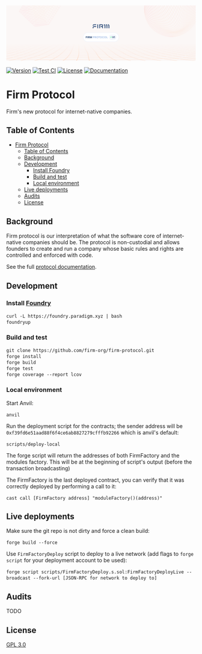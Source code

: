 ![Firm Protocol][banner-image]

[![Version][version-badge]][version-link]
[![Test CI][ci-badge]][ci-link]
[![License][license-badge]][license-link]
[![Documentation][docs-badge]][docs-link]

[banner-image]: .github/img/Firm-banner.png
[version-badge]: https://img.shields.io/github/v/release/firm-org/firm-protocol
[version-link]: https://github.com/firm-org/firm-protocol/releases
[ci-badge]: https://github.com/firm-org/firm-protocol/actions/workflows/ci.yml/badge.svg
[ci-link]: https://github.com/firm-org/firm-protocol/actions/workflows/ci.yml
[license-badge]: https://img.shields.io/github/license/firm-org/firm-protocol
[license-link]: https://github.com/firm-org/firm-protocol/blob/master/LICENSE
[docs-badge]: https://img.shields.io/badge/Firm%20Protocol-documentation-blue
[docs-link]: https://docs.firm.org

# Firm Protocol
Firm's new protocol for internet-native companies.

## Table of Contents
- [Firm Protocol](#firm-protocol)
  - [Table of Contents](#table-of-contents)
  - [Background](#background)
  - [Development](#development)
    - [Install Foundry](#install-foundry)
    - [Build and test](#build-and-test)
    - [Local environment](#local-environment)
  - [Live deployments](#live-deployments)
  - [Audits](#audits)
  - [License](#license)
  
## Background
Firm protocol is our interpretation of what the software core of internet-native companies should be. The protocol is non-custodial and allows founders to create and run a company whose basic rules and rights are controlled and enforced with code.

See the full [protocol documentation][docs-link].

## Development

### Install [Foundry](https://github.com/foundry-rs/foundry#installation)

```
curl -L https://foundry.paradigm.xyz | bash
foundryup
```

### Build and test
```
git clone https://github.com/firm-org/firm-protocol.git
forge install
forge build
forge test
forge coverage --report lcov
```

### Local environment

Start Anvil:
```
anvil
```

Run the deployment script for the contracts; the sender address will be `0xf39fd6e51aad88f6f4ce6ab8827279cfffb92266` which is anvil's default:
```
scripts/deploy-local
```

The forge script will return the addresses of both FirmFactory and the modules factory.
This will be at the beginning of script's output (before the transaction broadcasting)

The FirmFactory is the last deployed contract, you can verify that it
was correctly deployed by performing a call to it:
```
cast call [FirmFactory address] "moduleFactory()(address)"
```

## Live deployments

Make sure the git repo is not dirty and force a clean build:
```
forge build --force
```

Use `FirmFactoryDeploy` script to deploy to a live network (add flags to `forge script` for your deployment account to be used):
```
forge script scripts/FirmFactoryDeploy.s.sol:FirmFactoryDeployLive --broadcast --fork-url [JSON-RPC for network to deploy to]
```

## Audits
TODO

## License
[GPL 3.0][license-link]
